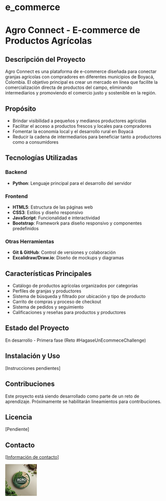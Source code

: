 # e_commerce
# Agro Connect - E-commerce de Productos Agrícolas

## Descripción del Proyecto
Agro Connect es una plataforma de e-commerce diseñada para conectar granjas agrícolas con compradores en diferentes municipios de Boyacá, Colombia. El objetivo principal es crear un mercado en línea que facilite la comercialización directa de productos del campo, eliminando intermediarios y promoviendo el comercio justo y sostenible en la región.

## Propósito
- Brindar visibilidad a pequeños y medianos productores agrícolas
- Facilitar el acceso a productos frescos y locales para compradores
- Fomentar la economía local y el desarrollo rural en Boyacá
- Reducir la cadena de intermediarios para beneficiar tanto a productores como a consumidores

## Tecnologías Utilizadas

### Backend
- **Python**: Lenguaje principal para el desarrollo del servidor
<!-- - **Flask/Django**: Framework para creación de APIs RESTful
- **SQLAlchemy/ORM**: Para interacción con base de datos
- **JWT**: Autenticación de usuarios
- **RESTful API**: Para comunicación entre frontend y backend -->

### Frontend
- **HTML5**: Estructura de las páginas web
- **CSS3**: Estilos y diseño responsivo
- **JavaScript**: Funcionalidad e interactividad
- **Bootstrap**: Framework para diseño responsivo y componentes predefinidos

### Otras Herramientas
- **Git & GitHub**: Control de versiones y colaboración
- **Excalidraw/Draw.io**: Diseño de mockups y diagramas

## Características Principales
- Catálogo de productos agrícolas organizados por categorías
- Perfiles de granjas y productores
- Sistema de búsqueda y filtrado por ubicación y tipo de producto
- Carrito de compras y proceso de checkout
- Sistema de pedidos y seguimiento
- Calificaciones y reseñas para productos y productores

## Estado del Proyecto
En desarrollo - Primera fase (Reto #HagaseUnEcommeceChallenge)

## Instalación y Uso
[Instrucciones pendientes]

## Contribuciones
Este proyecto está siendo desarrollado como parte de un reto de aprendizaje. Próximamente se habilitarán lineamientos para contribuciones.

## Licencia
[Pendiente]

## Contacto
[[Información de contacto](https://www.linkedin.com/in/milton-figueredo-miles-arts/)]

<img src="img/Agro_Connect.jpg" width="20%" alt="Logo Vende Fácil">
